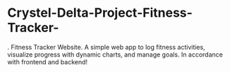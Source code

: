 # Crystel-Delta-Project-Fitness-Tracker-
.
Fitness Tracker Website.
A simple web app to log fitness activities, visualize progress with dynamic charts, and manage goals.
In accordance with frontend and backend!
